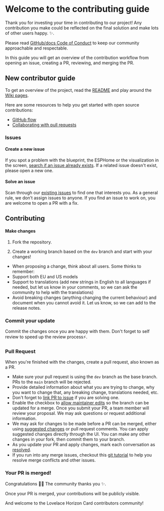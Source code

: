 # Welcome to the contributing guide <!-- omit in toc -->

Thank you for investing your time in contributing to our project! Any contribution you make could be reflected on the final solution and make lots of other users happy. :sparkles:.

Please read [GitHub/docs Code of Conduct](https://github.com/github/docs/blob/main/CODE_OF_CONDUCT.md) to keep our community approachable and respectable.

In this guide you will get an overview of the contribution workflow from opening an issue, creating a PR, reviewing, and merging the PR.

## New contributor guide

To get an overview of the project, read the [README](README.md) and play around the [Wiki pages](https://github.com/Blackymas/NSPanel_HA_Blueprint/wiki).

Here are some resources to help you get started with open source contributions:
- [GitHub flow](https://docs.github.com/en/get-started/quickstart/github-flow)
- [Collaborating with pull requests](https://docs.github.com/en/github/collaborating-with-pull-requests)


### Issues

#### Create a new issue

If you spot a problem with the blueprint, the ESPHome or the visualization in the screen, [search if an issue already exists](https://github.com/Blackymas/NSPanel_HA_Blueprint/issues). If a related issue doesn't exist, please open a new one.

#### Solve an issue

Scan through our [existing issues](https://github.com/Blackymas/NSPanel_HA_Blueprint/issues) to find one that interests you. As a general rule, we don’t assign issues to anyone. If you find an issue to work on, you are welcome to open a PR with a fix.

## Contributing

#### Make changes

1. Fork the repository.

2. Create a working branch based on the `dev` branch and start with your changes!

- When proposing a change, think about all users. Some thinks to remember:
 - Support both EU and US models
 - Support to translations (add new strings in English to all languages if needed, but let us know in your comments, so we can ask the community to help with the translations)
 - Avoid breaking changes (anything changing the current behaviour) and document when you cannot avoid it. Let us know, so we can add to the release notes.

### Commit your update

Commit the changes once you are happy with them. Don't forget to self review to speed up the review process:zap:.

### Pull Request

When you're finished with the changes, create a pull request, also known as a PR.
- Make sure your pull request is using the `dev` branch as the base branch. PRs to the `main` branch will be rejected.
- Provide detailed information about what you are trying to change, why you want to change that, any breaking change, translations needed, etc.
- Don't forget to [link PR to issue](https://docs.github.com/en/issues/tracking-your-work-with-issues/linking-a-pull-request-to-an-issue) if you are solving one.
- Enable the checkbox to [allow maintainer edits](https://docs.github.com/en/github/collaborating-with-issues-and-pull-requests/allowing-changes-to-a-pull-request-branch-created-from-a-fork) so the branch can be updated for a merge.
Once you submit your PR, a team member will review your proposal. We may ask questions or request additional information.
- We may ask for changes to be made before a PR can be merged, either using [suggested changes](https://docs.github.com/en/github/collaborating-with-issues-and-pull-requests/incorporating-feedback-in-your-pull-request) or pull request comments. You can apply suggested changes directly through the UI. You can make any other changes in your fork, then commit them to your branch.
- As you update your PR and apply changes, mark each conversation as [resolved](https://docs.github.com/en/github/collaborating-with-issues-and-pull-requests/commenting-on-a-pull-request#resolving-conversations).
- If you run into any merge issues, checkout this [git tutorial](https://github.com/skills/resolve-merge-conflicts) to help you resolve merge conflicts and other issues.

### Your PR is merged!

Congratulations :tada::tada: The community thanks you :sparkles:.

Once your PR is merged, your contributions will be publicly visible.

And welcome to the Lovelace Horizon Card contributors community!
